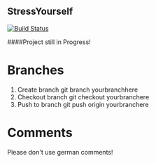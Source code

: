 ## StressYourself[![Build Status](https://secure.travis-ci.org/StressYourself/StressYourself.png)](http://travis-ci.org/StressYourself/StressYourself)####Project still in Progress!# Branches1. Create branch git branch yourbranchhere2. Checkout branch git checkout yourbranchere3. Push to branch git push origin yourbranchere# CommentsPlease don't use german comments!